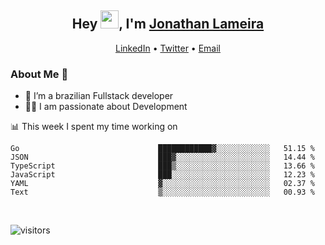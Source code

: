<h2 align="center">Hey <img src="https://github.com/TheDudeThatCode/TheDudeThatCode/blob/master/Assets/Hi.gif" width="29">, I'm <a href="https://www.linkedin.com/in/jonathanlameira/">Jonathan Lameira</a></h2>
<p align="center">
  <a href="https://www.linkedin.com/in/jonathanlameira/">LinkedIn</a> •
  <a href="https://twitter.com/jlameira">Twitter</a> •
  <a href="mailto:jlameira@gmail.com">Email</a>
</p>

### About Me 🚀
- 🌱  I’m a brazilian Fullstack developer</br>
- 👨‍💻  I am passionate about Development</br>

<!-- ![Jonathan Lameira github stats](https://github-readme-stats.vercel.app/api?username=jlameirameli&show_icons=true&hide_border=true)&nbsp;&nbsp; -->

📊 This week I spent my time working on
<!--START_SECTION:waka-->

```text
Go                               ████████████▓░░░░░░░░░░░░   51.15 %
JSON                             ███▓░░░░░░░░░░░░░░░░░░░░░   14.44 %
TypeScript                       ███▒░░░░░░░░░░░░░░░░░░░░░   13.66 %
JavaScript                       ███░░░░░░░░░░░░░░░░░░░░░░   12.23 %
YAML                             ▓░░░░░░░░░░░░░░░░░░░░░░░░   02.37 %
Text                             ▒░░░░░░░░░░░░░░░░░░░░░░░░   00.93 %
```

<!--END_SECTION:waka-->

<br />

![visitors](https://visitor-badge.laobi.icu/badge?page_id=jlameira.jlameira)
